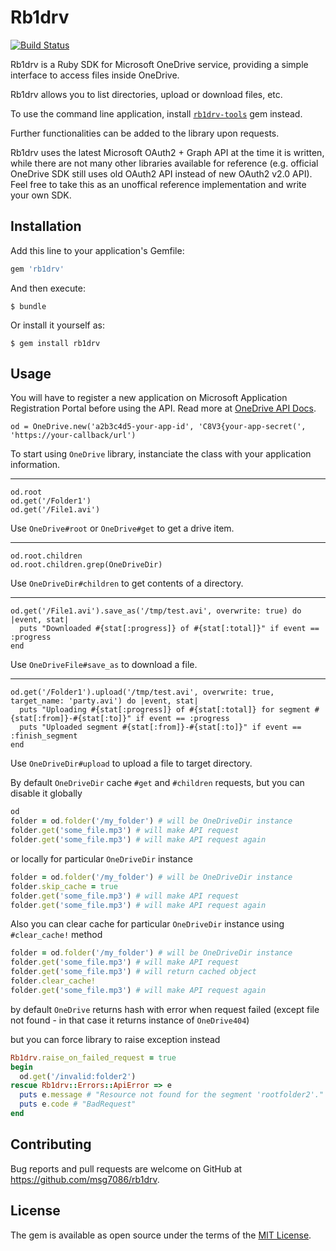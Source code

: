 # Rb1drv

[![Build Status](https://travis-ci.org/msg7086/rb1drv.svg?branch=master)](https://travis-ci.org/msg7086/rb1drv)

Rb1drv is a Ruby SDK for Microsoft OneDrive service, providing a simple interface to access files inside OneDrive.

Rb1drv allows you to list directories, upload or download files, etc.

To use the command line application, install [`rb1drv-tools`](https://github.com/msg7086/rb1drv-tools) gem instead.

Further functionalities can be added to the library upon requests.

Rb1drv uses the latest Microsoft OAuth2 + Graph API at the time it is written, while there are not many other libraries available for reference (e.g. official OneDrive SDK still uses old OAuth2 API instead of new OAuth2 v2.0 API). Feel free to take this as an unoffical reference implementation and write your own SDK.

## Installation

Add this line to your application's Gemfile:

```ruby
gem 'rb1drv'
```

And then execute:

    $ bundle

Or install it yourself as:

    $ gem install rb1drv

## Usage

You will have to register a new application on Microsoft Application Registration Portal before using the API.
Read more at [OneDrive API Docs](https://github.com/OneDrive/onedrive-api-docs/blob/live/docs/rest-api/getting-started/graph-oauth.md).

    od = OneDrive.new('a2b3c4d5-your-app-id', 'C8V3{your-app-secret(', 'https://your-callback/url')

To start using `OneDrive` library, instanciate the class with your application information.

---

    od.root
    od.get('/Folder1')
    od.get('/File1.avi')

Use `OneDrive#root` or `OneDrive#get` to get a drive item.

---

    od.root.children
    od.root.children.grep(OneDriveDir)

Use `OneDriveDir#children` to get contents of a directory.

---

    od.get('/File1.avi').save_as('/tmp/test.avi', overwrite: true) do |event, stat|
      puts "Downloaded #{stat[:progress]} of #{stat[:total]}" if event == :progress
    end

Use `OneDriveFile#save_as` to download a file.

---

    od.get('/Folder1').upload('/tmp/test.avi', overwrite: true, target_name: 'party.avi') do |event, stat|
      puts "Uploading #{stat[:progress]} of #{stat[:total]} for segment #{stat[:from]}-#{stat[:to]}" if event == :progress
      puts "Uploaded segment #{stat[:from]}-#{stat[:to]}" if event == :finish_segment
    end

Use `OneDriveDir#upload` to upload a file to target directory.

By default `OneDriveDir` cache `#get` and `#children` requests, but you can disable it globally

```ruby
od
folder = od.folder('/my_folder') # will be OneDriveDir instance
folder.get('some_file.mp3') # will make API request
folder.get('some_file.mp3') # will make API request again
```

or locally for particular `OneDriveDir` instance

```ruby
folder = od.folder('/my_folder') # will be OneDriveDir instance
folder.skip_cache = true
folder.get('some_file.mp3') # will make API request
folder.get('some_file.mp3') # will make API request again
```

Also you can clear cache for particular `OneDriveDir` instance using `#clear_cache!` method

```ruby
folder = od.folder('/my_folder') # will be OneDriveDir instance
folder.get('some_file.mp3') # will make API request
folder.get('some_file.mp3') # will return cached object
folder.clear_cache!
folder.get('some_file.mp3') # will make API request again
```

by default `OneDrive` returns hash with error when request failed
(except file not found - in that case it returns instance of `OneDrive404`)

but you can force library to raise exception instead

```ruby
Rb1drv.raise_on_failed_request = true
begin
  od.get('/invalid:folder2')
rescue Rb1drv::Errors::ApiError => e
  puts e.message # "Resource not found for the segment 'rootfolder2'."
  puts e.code # "BadRequest"
end
```

## Contributing

Bug reports and pull requests are welcome on GitHub at https://github.com/msg7086/rb1drv.

## License

The gem is available as open source under the terms of the [MIT License](https://opensource.org/licenses/MIT).
